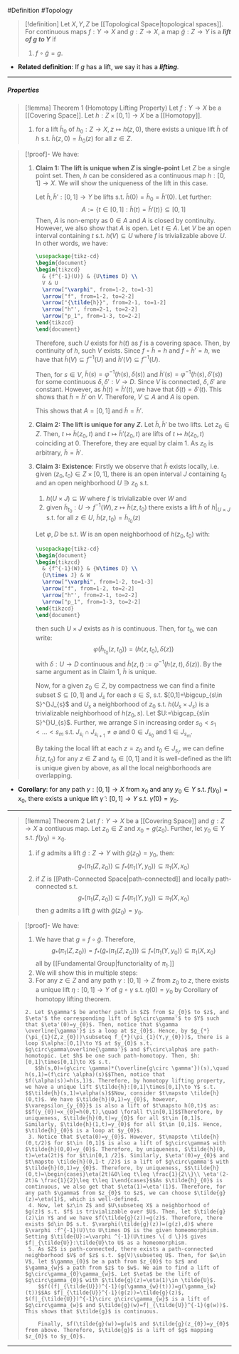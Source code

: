 #Definition #Topology 

> [!definition]
> Let $X,Y,Z$ be [[Topological Space|topological spaces]]. For continuous maps $f:Y\to X$ and $g:Z\to X$, a map $\tilde{g}:Z\to Y$ is a ***lift of $g$ to $Y$*** if
> 1. $f\circ \tilde{g}=g$.
- **Related definition**: If $g$ has a lift, we say it has a ***lifting***.
---
##### Properties
> [!lemma] Theorem 1 (Homotopy Lifting Property)
> Let $f:Y\to X$ be a [[Covering Space]]. Let $h:Z\times[0,1]\to X$ be a [[Homotopy]]. 
> 1. for a lift $\tilde{h}_{0}$ of $h_{0}:Z\to X,z \mapsto h(z,0)$, there exists a unique lift $\tilde{h}$ of $h$ s.t. $\tilde{h}(z,0)=\tilde{h}_{0}(z)$ for all $z\in Z$. 

> [!proof]-
> We have:
> 1. **Claim 1: The lift is unique when $Z$ is single-point**
>    Let $Z$ be a single point set. Then, $h$ can be considered as a continuous map $h:[0,1]\to X$. We will show the uniqueness of the lift in this case. 
>    
>    Let $\tilde{h},\tilde{h}':[0,1]\to Y$ be lifts s.t. $\tilde{h}(0)=\tilde{h}_{0}=\tilde{h}'(0)$. Let further: $$A:=\{ t\in[0,1]:\tilde{h}(t)=\tilde{h}'(t) \}\subseteq[0,1]$$Then, $A$ is non-empty as $0\in A$ and $A$ is closed by continuity. However, we also show that $A$ is open. Let $t\in A$. Let $V$ be an open interval containing $t$ s.t. $h(V)\subseteq U$ where $f$ is trivializable above $U$. In other words, we have:
>    
>    ```tikz
>    \usepackage{tikz-cd} 
>    \begin{document}
>    \begin{tikzcd} 
> 	   & {f^{-1}(U)} & {U\times D} \\ 
> 	   V & U 
> 	   \arrow["\varphi", from=1-2, to=1-3]
> 	   \arrow["f", from=1-2, to=2-2]
> 	   \arrow["{\tilde{h}}", from=2-1, to=1-2] 
> 	   \arrow["h"', from=2-1, to=2-2] 
> 	   \arrow["p_1", from=1-3, to=2-2]
>    \end{tikzcd}
>    \end{document}
>    ```
>    Therefore, such $U$ exists for $h(t)$ as $f$ is a covering space. Then, by continuity of $h$, such $V$ exists. Since $f\circ\tilde{h}=h$ and $f\circ\tilde{h}'=h$, we have that $\tilde{h}(V)\subseteq f^{-1}(U)$ and $\tilde{h}'(V)\subseteq f^{-1}(U)$. 
>    
>    Then, for $s\in V$, $\tilde{h}(s)=\varphi ^{-1}(h(s),\delta(s))$ and $\tilde{h}'(s)=\varphi ^{-1}(h(s),\delta'(s))$ for some continuous $\delta,\delta':V\to D$. Since $V$ is connected, $\delta,\delta'$ are constant. However, as $\tilde{h}(t)=\tilde{h}'(t)$, we have that $\delta(t)=\delta'(t)$. This shows that $\tilde{h}=\tilde{h}'$ on $V$. Therefore, $V\subseteq A$ and $A$ is open. 
>    
>    This shows that $A=[0,1]$ and $\tilde{h}=\tilde{h}'$.
> 2. **Claim 2: The lift is unique for any $Z$.**
>    Let $\tilde{h},\tilde{h}'$ be two lifts. Let $z_{0}\in Z$. Then, $t\mapsto \tilde{h}(z_{0},t)$ and $t\mapsto \tilde{h}'(z_{0},t)$ are lifts of $t\mapsto h(z_{0},t)$ coinciding at $0$. Therefore, they are equal by claim 1. As $z_{0}$ is arbitrary, $\tilde{h}=\tilde{h}'$.
> 3. **Claim 3: Existence**:
>    Firstly we observe that $\tilde{h}$ exists locally, i.e. given $(z_{0},t_{0})\in Z\times[0,1]$, there is an open interval $J$ containing $t_{0}$ and an open neighborhood $U\ni z_{0}$ s.t. 
>    1. $h(U\times J)\subseteq W$ where $f$ is trivializable over $W$ and
>    2. given $\tilde{h}_{t_{0}}:U\to f^{-1}(W), z\mapsto \tilde{h}(z,t_{0})$ there exists a lift $\tilde{h}$ of $h|_{U\times J}$ s.t. for all $z\in U$, $\tilde{h}(z,t_{0})=\tilde{h}_{t_{0}}(z)$
>       
>    Let $\varphi,D$ be s.t. $W$ is an open neighborhood of $h(z_{0},t_{0})$ with: 
>    
>    ```tikz
>    \usepackage{tikz-cd} 
>    \begin{document}
>    \begin{tikzcd} 
> 	   & {f^{-1}(W)} & {W\times D} \\ 
> 	   {U\times J} & W
> 	   \arrow["\varphi", from=1-2, to=1-3]
> 	   \arrow["f", from=1-2, to=2-2]
> 	   \arrow["h"', from=2-1, to=2-2] 
> 	   \arrow["p_1", from=1-3, to=2-2]
>    \end{tikzcd}
>    \end{document}
>    ```
>    then such $U\times J$ exists as $h$ is continuous. Then, for $t_{0}$, we can write: $$\varphi(\tilde{h}_{t_{0}}(z,t_{0}))=(h(z,t_{0}),\delta(z))$$with $\delta:U\to D$ continuous and $\tilde{h}(z,t):=\varphi ^{-1}(h(z,t),\delta(z))$. By the same argument as in Claim 1, $\tilde{h}$ is unique.
>    
>    Now, for a given $z_{0}\in Z$, by compactness we can find a finite subset $S\subseteq [0,1]$ and $J_{s}$ for each $s\in S$, s.t. $[0,1]=\bigcup_{s\in S}^{}J_{s}$ and $U_{s}$ a neighborhood of $z_{0}$ s.t. $h(U_{s}\times J_{s})$ is a trivializable neighborhood of $h(z_{0},s)$. Let $U:=\bigcap_{s\in S}^{}U_{s}$. Further, we arrange $S$ in increasing order $s_{0}<s_{1}<\dots<s_{m}$ s.t. $J_{s_{i}}\cap J_{s_{i+1}}\neq \varnothing$ and $0\in J_{s_{0}}$ and $1\in J_{s_{m}}$. 
>    
>    By taking the local lift at each $z=z_{0}$ and $t_{0}\in J_{s_{i}}$, we can define $\tilde{h}(z,t_{0})$ for any $z\in Z$ and $t_{0}\in [0,1]$ and it is well-defined as the lift is unique given by above, as all the local neighborhoods are overlapping.
- **Corollary**: for any path $\gamma:[0,1]\to X$ from $x_{0}$ and any $y_{0}\in Y$ s.t. $f(y_{0})=x_{0}$, there exists a unique lift $\tilde{\gamma}:[0,1]\to Y$ s.t. $\tilde{\gamma}(0)=y_{0}$.
---
> [!lemma] Theorem 2
> Let $f:Y\to X$ be a [[Covering Space]] and $g:Z\to X$ a contiuous map. Let $z_{0}\in Z$ and $x_{0}=g(z_{0})$. Further, let $y_{0}\in Y$ s.t. $f(y_{0})=x_{0}$.
> 1. if $g$ admits a lift $\tilde{g}:Z\to Y$ with $\tilde{g}(z_{0})=y_{0}$, then: $$g_{*}(\pi_{1}(Z,z_{0}))\subseteq f_{*}(\pi_{1}(Y,y_{0}))\subseteq \pi_{1}(X,x_{0})$$
> 2. if $Z$ is [[Path-Connected Space|path-connected]] and locally path-connected s.t. $$g_{*}(\pi_{1}(Z,z_{0}))\subseteq f_{*}(\pi_{1}(Y,y_{0}))\subseteq \pi_{1}(X,x_{0})$$then $g$ admits a lift $\tilde{g}$ with $\tilde{g}(z_{0})=y_{0}$.

> [!proof]-
> We have:
> 1. We have that $g=f\circ \tilde{g}$. Therefore, $$g_{*}(\pi_{1}(Z,z_{0}))=f_{*}(\tilde{g}_{*}(\pi_{1}(Z,z_{0})))\subseteq f_{*}(\pi_{1}(Y,y_{0}))\subseteq \pi_{1}(X,x_{0})$$all by [[Fundamental Group|functoriality of $\pi_{1}$.]]
> 2. We will show this in multiple steps:
> 	1. For any $z\in Z$ and any path $\gamma:[0,1]\to Z$ from $z_{0}$ to $z$, there exists a unique lift $\eta:[0,1]\to Y$ of $g\circ\gamma$ s.t. $\eta(0)=y_{0}$ by Corollary of homotopy lifting theorem.
> 	  
>     2. Let $\gamma'$ be another path in $Z$ from $z_{0}$ to $z$, and $\eta'$ the corresponding lift of $g\circ\gamma'$ to $Y$ such that $\eta'(0)=y_{0}$. Then, notice that $\gamma \overline{\gamma'}$ is a loop at $z_{0}$. Hence, by $g_{*}(\pi_{1}(Z,z_{0}))\subseteq f_{*}(\pi_{1}(Y,y_{0}))$, there is a loop $\alpha:[0,1]\to Y$ at $y_{0}$ s.t. $g\circ\gamma\overline{\gamma'}$ and $f\circ\alpha$ are path-homotopic. Let $h$ be one such path-homotopy. Then, $h:[0,1]\times[0,1]\to X$ s.t. 
>        $$h(s,0)=(g\circ \gamma)*(\overline{g\circ \gamma'})(s),\quad h(s,1)=(f\circ \alpha)(s)$$Then, notice that $f(\alpha(s))=h(s,1)$. Therefore, by homotopy lifting property, we have a unique lift $\tilde{h}:[0,1]\times[0,1]\to Y$ s.t. $$\tilde{h}(s,1)=\alpha(s)$$Now, consider $t\mapsto \tilde{h}(0,t)$. We have $\tilde{h}(0,1)=y_{0}$, however, $\varepsilon_{y_{0}}$ is also a lift of $t\mapsto h(0,t)$ as: $$f(y_{0})=x_{0}=h(0,t),\quad \forall t\in[0,1]$$Therefore, by uniqueness, $\tilde{h}(0,t)=y_{0}$ for all $t\in [0,1]$. Similarly, $\tilde{h}(1,t)=y_{0}$ for all $t\in [0,1]$. Hence, $\tilde{h}_{0}$ is a loop at $y_{0}$. 
>      3. Notice that $\eta(0)=y_{0}$. However, $t\mapsto \tilde{h}(0,t/2)$ for $t\in [0,1]$ is also a lift of $g\circ\gamma$ with $\tilde{h}(0,0)=y_{0}$. Therefore, by uniqueness, $\tilde{h}(0, t)=\eta(2t)$ for $t\in[0,1 /2]$. Similarly, $\eta'(0)=y_{0}$ and $t\mapsto \tilde{h}(0,1-t /2)$ is a lift of $g\circ\gamma'$ with $\tilde{h}(0,1)=y_{0}$. Therefore, by uniqueness, $$\tilde{h}(0,t)=\begin{cases}\eta(2t)&0\leq t\leq \frac{1}{2\\}\\ \eta'(2-2t)& \frac{1}{2}\leq t\leq 1\end{cases}$$As $\tilde{h}_{0}$ is continuous, we also get that $\eta(1)=\eta'(1)$. Therefore, for any path $\gamma$ from $z_{0}$ to $z$, we can choose $\tilde{g}(z)=\eta(1)$, which is well-defined.
>      4. Now, let $z\in Z$ and $U\subseteq X$ a neighborhood of $g(z)$ s.t. $f$ is trivializable over $U$. Then, let $\tilde{g}(z)\in Y$ and we have $f(\tilde{g}(z))=g(z)$. Therefore, there exists $d\in D$ s.t. $\varphi(\tilde{g}(z))=(g(z),d)$ where $\varphi :f^{-1}(U)\to U\times D$ is the given homeomorphism. Setting $\tilde{U}:=\varphi ^{-1}(U\times \{ d \})$ gives $f|_{\tilde{U}}:\tilde{U}\to U$ as a homeomorphism.
>      5. As $Z$ is path-connected, there exists a path-connected neighborhood $V$ of $z$ s.t. $g(V)\subseteq U$. Then, for $w\in V$, let $\gamma_{0}$ be a path from $z_{0}$ to $z$ and $\gamma_{w}$ a path from $z$ to $w$. We aim to find a lift of $g\circ\gamma_{0}\gamma_{w}$. Let $\eta$ be the lift of $g\circ\gamma_{0}$ with $\tilde{g}(z)=\eta(1)\in \tilde{U}$. 
>         $$f((f|_{\tilde{U}})^{-1}(g(\gamma_{w}(t)))=g(\gamma_{w}(t))$$As $f|_{\tilde{U}}^{-1}(g(z))=\tilde{g}(z)$, $(f|_{\tilde{U}})^{-1}\circ g\circ\gamma_{w}$ is a lift of $g\circ\gamma_{w}$ and $\tilde{g}(w)=f|_{\tilde{U}}^{-1}(g(w))$. This shows that $\tilde{g}$ is continuous.
>         
>         Finally, $f(\tilde{g}(w))=g(w)$ and $\tilde{g}(z_{0})=y_{0}$ from above. Therefore, $\tilde{g}$ is a lift of $g$ mapping $z_{0}$ to $y_{0}$.
---